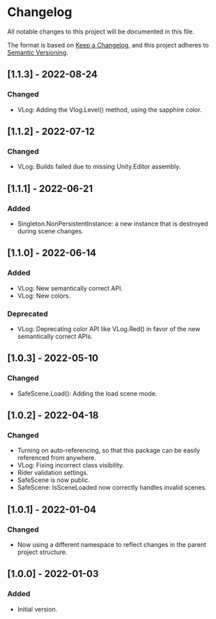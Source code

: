 # Changelog
All notable changes to this project will be documented in this file.

The format is based on [Keep a Changelog](https://keepachangelog.com/en/1.0.0/),
and this project adheres to [Semantic Versioning](https://semver.org/spec/v2.0.0.html).


## [1.1.3] - 2022-08-24

### Changed

- VLog: Adding the Vlog.Level() method, using the sapphire color.

## [1.1.2] - 2022-07-12

### Changed

- VLog: Builds failed due to missing Unity.Editor assembly.

## [1.1.1] - 2022-06-21

### Added

- Singleton.NonPersistentInstance: a new instance that is destroyed during scene changes.

## [1.1.0] - 2022-06-14

### Added

- VLog: New semantically correct API.
- VLog: New colors.

### Deprecated

- VLog: Deprecating color API like VLog.Red() in favor of the new semantically correct APIs.

## [1.0.3] - 2022-05-10

### Changed

- SafeScene.Load(): Adding the load scene mode.

## [1.0.2] - 2022-04-18

### Changed

- Turning on auto-referencing, so that this package can be easily referenced from anywhere.
- VLog: Fixing incorrect class visibility.
- Rider validation settings.
- SafeScene is now public.
- SafeScene: IsSceneLoaded now correctly handles invalid scenes.

## [1.0.1] - 2022-01-04

### Changed

- Now using a different namespace to reflect changes in the parent project structure.

## [1.0.0] - 2022-01-03

### Added

- Initial version.
